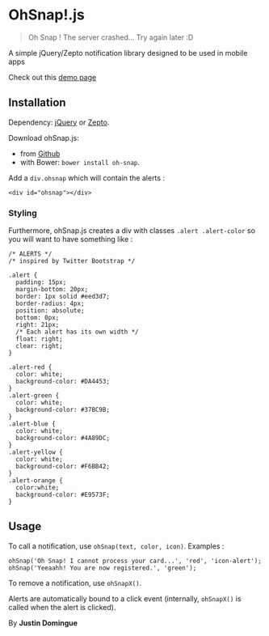 OhSnap!.js
=========

> Oh Snap ! The server crashed... Try again later :D

A simple jQuery/Zepto notification library designed to be used in mobile apps

Check out this [demo page](http://justindomingue.github.io/ohSnap/ "Demo")

## Installation

Dependency: [jQuery](http://jquery.com) or [Zepto](http://zeptojs.com).

Download ohSnap.js:
- from [Github](https://raw.githubusercontent.com/justindomingue/ohSnap/master/ohsnap.js)
- with Bower: `bower install oh-snap`.

Add a `div.ohsnap` which will contain the alerts :

    <div id="ohsnap"></div>

### Styling

Furthermore, ohSnap.js creates a div with classes `.alert .alert-color` so you will want to have something like :

    /* ALERTS */
    /* inspired by Twitter Bootstrap */
   
    .alert {
      padding: 15px;
      margin-bottom: 20px;
      border: 1px solid #eed3d7;
      border-radius: 4px;
      position: absolute;
      bottom: 0px;
      right: 21px;
      /* Each alert has its own width */
      float: right; 
      clear: right;
    }

    .alert-red {
      color: white;
      background-color: #DA4453;
    }
    .alert-green {
      color: white;
      background-color: #37BC9B;
    }
    .alert-blue {
      color: white;
      background-color: #4A89DC;
    }
    .alert-yellow {
      color: white;
      background-color: #F6BB42;
    }
    .alert-orange {
      color:white;
      background-color: #E9573F;
    }

Usage
-----

To call a notification, use `ohSnap(text, color, icon)`. Examples :

    ohSnap('Oh Snap! I cannot process your card...', 'red', 'icon-alert');
    ohSnap('Yeeaahh! You are now registered.', 'green');

To remove a notification, use `ohSnapX()`.

Alerts are automatically bound to a click event (internally, `ohSnapX()` is called when the alert is clicked).

By **Justin Domingue**
